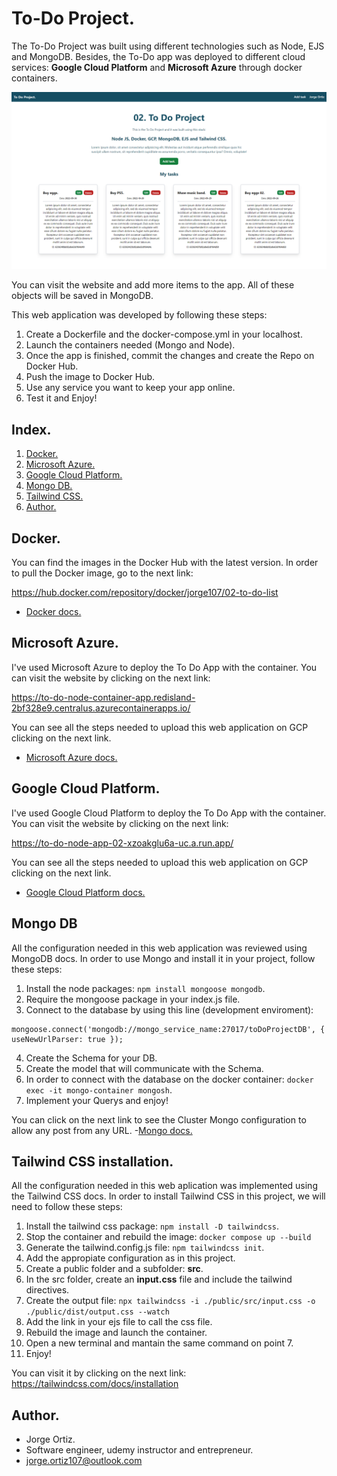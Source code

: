 # To-Do Project.

The To-Do Project was built using different technologies such as Node, EJS and MongoDB.
Besides, the To-Do app was deployed to different cloud services: **Google Cloud Platform** and **Microsoft Azure** through docker containers.

![](/images/ToDo-App.png)

You can visit the website and add more items to the app. All of these objects will be saved in MongoDB.

This web application was developed by following these steps:

1. Create a Dockerfile and the docker-compose.yml in your localhost.
2. Launch the containers needed (Mongo and Node).
3. Once the app is finished, commit the changes and create the Repo on Docker Hub.
4. Push the image to Docker Hub.
5. Use any service you want to keep your app online.
6. Test it and Enjoy!

## Index.

1. [Docker.](#docker)
2. [Microsoft Azure.](#microsoft-azure)
3. [Google Cloud Platform.](#google-cloud-platform)
4. [Mongo DB.](#mongo-db)
5. [Tailwind CSS.](#tailwind-css-installation)
6. [Author.](#author)

## Docker.

You can find the images in the Docker Hub with the latest version.
In order to pull the Docker image, go to the next link:

https://hub.docker.com/repository/docker/jorge107/02-to-do-list

- [Docker docs.](./docs/docker.md)
## Microsoft Azure.

I've used Microsoft Azure to deploy the To Do App with the container.
You can visit the website by clicking on the next link:

https://to-do-node-container-app.redisland-2bf328e9.centralus.azurecontainerapps.io/

You can see all the steps needed to upload this web application on GCP clicking on the next link.
- [Microsoft Azure docs.](./docs/azure.md)
## Google Cloud Platform.

I've used Google Cloud Platform to deploy the To Do App with the container.
You can visit the website by clicking on the next link:

https://to-do-node-app-02-xzoakglu6a-uc.a.run.app/

You can see all the steps needed to upload this web application on GCP clicking on the next link.
- [Google Cloud Platform docs.](./docs/gcp.md)
## Mongo DB

All the configuration needed in this web application was reviewed using MongoDB docs.
In order to use Mongo and install it in your project, follow these steps:

1. Install the node packages: `npm install mongoose mongodb`.
2. Require the mongoose package in your index.js file.
3. Connect to the database by using this line (development enviroment):
  ```
  mongoose.connect('mongodb://mongo_service_name:27017/toDoProjectDB', { useNewUrlParser: true });
  ```
4. Create the Schema for your DB.
5. Create the model that will communicate with the Schema.
6. In order to connect with the database on the docker container: `docker exec -it mongo-container mongosh`.
7. Implement your Querys and enjoy!

You can click on the next link to see the Cluster Mongo configuration to allow any post from any URL.
-[Mongo docs.](./docs/mongo.md)

## Tailwind CSS installation.

All the configuration needed in this web aplication was implemented using the Tailwind CSS docs.
In order to install Tailwind CSS in this project, we will need to follow these steps:

1. Install the tailwind css package: `npm install -D tailwindcss`.
2. Stop the container and rebuild the image: `docker compose up --build`
3. Generate the tailwind.config.js file: `npm tailwindcss init`.
4. Add the appropiate configuration as in this project.
5. Create a public folder and a subfolder: **src**.
6. In the src folder, create an **input.css** file and include the tailwind directives.
7. Create the output file: `npx tailwindcss -i ./public/src/input.css -o ./public/dist/output.css --watch`
8. Add the link in your ejs file to call the css file.
9. Rebuild the image and launch the container.
10. Open a new terminal and mantain the same command on point 7.
11. Enjoy!

You can visit it by clicking on the next link: https://tailwindcss.com/docs/installation

## Author.

* Jorge Ortiz.
* Software engineer, udemy instructor and entrepreneur.
* jorge.ortiz107@outlook.com
